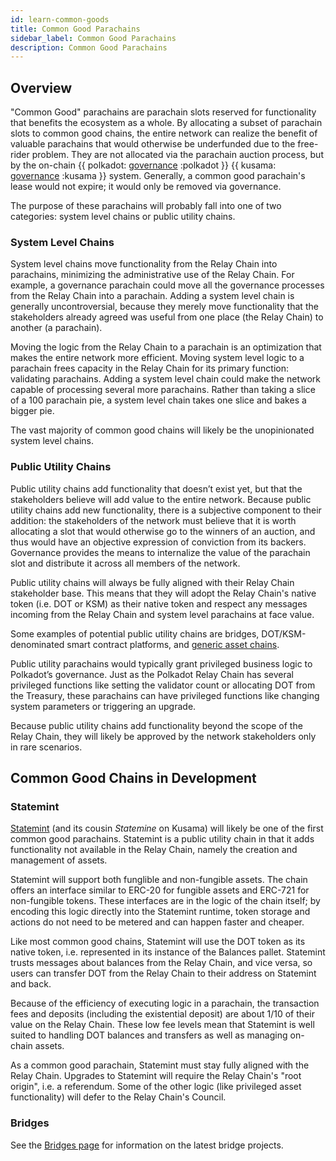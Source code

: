 ```yaml
---
id: learn-common-goods
title: Common Good Parachains
sidebar_label: Common Good Parachains
description: Common Good Parachains
---
```


## Overview

"Common Good" parachains are parachain slots reserved for functionality that benefits the
ecosystem as a whole. By allocating a subset of parachain slots to common good chains, the entire
network can realize the benefit of valuable parachains that would otherwise be underfunded due to
the free-rider problem. They are not allocated via the parachain auction process, but by the
on-chain {{ polkadot: [governance](learn-governance) :polkadot }}
{{ kusama: [governance](mirror-learn-governance) :kusama }} system. Generally, a common good
parachain's lease would not expire; it would only be removed via governance.

The purpose of these parachains will probably fall into one of two categories: system level chains
or public utility chains.

### System Level Chains

System level chains move functionality from the Relay Chain into parachains, minimizing the
administrative use of the Relay Chain. For example, a governance parachain could move all the
governance processes from the Relay Chain into a parachain. Adding a system level chain is generally
uncontroversial, because they merely move functionality that the stakeholders already agreed was
useful from one place (the Relay Chain) to another (a parachain).

Moving the logic from the Relay Chain to a parachain is an optimization that makes the entire
network more efficient. Moving system level logic to a parachain frees capacity in the Relay Chain
for its primary function: validating parachains. Adding a system level chain could make the network
capable of processing several more parachains. Rather than taking a slice of a 100 parachain pie, a
system level chain takes one slice and bakes a bigger pie.

The vast majority of common good chains will likely be the unopinionated system level chains.

### Public Utility Chains

Public utility chains add functionality that doesn’t exist yet, but that the stakeholders believe
will add value to the entire network. Because public utility chains add new functionality, there is
a subjective component to their addition: the stakeholders of the network must believe that it is
worth allocating a slot that would otherwise go to the winners of an auction, and thus would have an
objective expression of conviction from its backers. Governance provides the means to internalize
the value of the parachain slot and distribute it across all members of the network.

Public utility chains will always be fully aligned with their Relay Chain stakeholder base. This
means that they will adopt the Relay Chain's native token (i.e. DOT or KSM) as their native token
and respect any messages incoming from the Relay Chain and system level parachains at face value.

Some examples of potential public utility chains are bridges, DOT/KSM-denominated smart contract
platforms, and [generic asset chains](#statemint).

Public utility parachains would typically grant privileged business logic to Polkadot’s governance.
Just as the Polkadot Relay Chain has several privileged functions like setting the validator count
or allocating DOT from the Treasury, these parachains can have privileged functions like changing
system parameters or triggering an upgrade.

Because public utility chains add functionality beyond the scope of the Relay Chain, they will
likely be approved by the network stakeholders only in rare scenarios.

## Common Good Chains in Development

### Statemint

[Statemint](https://github.com/paritytech/statemint) (and its cousin _Statemine_ on Kusama) will
likely be one of the first common good parachains. Statemint is a public utility chain in that it
adds functionality not available in the Relay Chain, namely the creation and management of assets.

Statemint will support both funglible and non-fungible assets. The chain offers an interface similar
to ERC-20 for fungible assets and ERC-721 for non-fungible tokens. These interfaces are in the logic
of the chain itself; by encoding this logic directly into the Statemint runtime, token storage and
actions do not need to be metered and can happen faster and cheaper.

Like most common good chains, Statemint will use the DOT token as its native token, i.e. represented
in its instance of the Balances pallet. Statemint trusts messages about balances from the Relay
Chain, and vice versa, so users can transfer DOT from the Relay Chain to their address on Statemint
and back.

Because of the efficiency of executing logic in a parachain, the transaction fees and deposits
(including the existential deposit) are about 1/10 of their value on the Relay Chain. These low fee
levels mean that Statemint is well suited to handling DOT balances and transfers as well as managing
on-chain assets.

As a common good parachain, Statemint must stay fully aligned with the Relay Chain. Upgrades to
Statemint will require the Relay Chain's "root origin", i.e. a referendum. Some of the other logic
(like privileged asset functionality) will defer to the Relay Chain's Council.

### Bridges

See the [Bridges page](learn-bridges) for information on the latest bridge projects.
